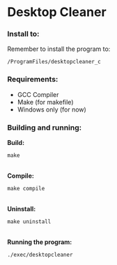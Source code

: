 # Desktop Cleaner
### Install to:
Remember to install the program to:
```
/ProgramFiles/desktopcleaner_c
```
### Requirements:
- GCC Compiler
- Make (for makefile)
- Windows only (for now)

### Building and running:

<b>Build:</b>
```
make
```
<br><b>Compile:</b>
```
make compile
```
<br><b>Uninstall: </b>
```
make uninstall
```
<br><b>Running the program:</b>
```
./exec/desktopcleaner
```
